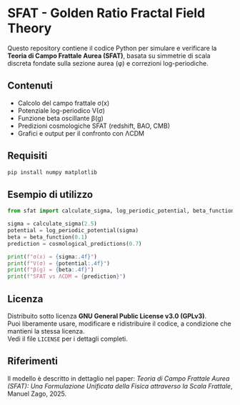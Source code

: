 # SFAT - Golden Ratio Fractal Field Theory

Questo repository contiene il codice Python per simulare e verificare la **Teoria di Campo Frattale Aurea (SFAT)**, basata su simmetrie di scala discreta fondate sulla sezione aurea (φ) e correzioni log-periodiche.

## Contenuti

- Calcolo del campo frattale σ(x)
- Potenziale log-periodico V(σ)
- Funzione beta oscillante β(g)
- Predizioni cosmologiche SFAT (redshift, BAO, CMB)
- Grafici e output per il confronto con ΛCDM

## Requisiti

```bash
pip install numpy matplotlib
```

## Esempio di utilizzo

```python
from sfat import calculate_sigma, log_periodic_potential, beta_function, cosmological_predictions

sigma = calculate_sigma(2.5)
potential = log_periodic_potential(sigma)
beta = beta_function(0.1)
prediction = cosmological_predictions(0.7)

print(f"σ(x) = {sigma:.4f}")
print(f"V(σ) = {potential:.4f}")
print(f"β(g) = {beta:.4f}")
print(f"SFAT vs ΛCDM = {prediction}")
```

## Licenza

Distribuito sotto licenza **GNU General Public License v3.0 (GPLv3)**.  
Puoi liberamente usare, modificare e ridistribuire il codice, a condizione che mantieni la stessa licenza.  
Vedi il file `LICENSE` per i dettagli completi.

## Riferimenti

Il modello è descritto in dettaglio nel paper:
*Teoria di Campo Frattale Aurea (SFAT): Una Formulazione Unificata della Fisica attraverso la Scala Frattale*, Manuel Zago, 2025.
